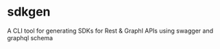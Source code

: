 # sdkgen
A CLI tool for generating SDKs for Rest &amp; Graphl APIs using swagger and graphql schema
